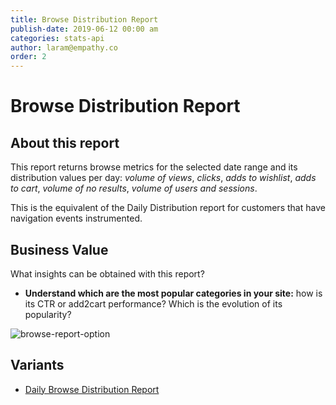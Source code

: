 ```yaml
---
title: Browse Distribution Report
publish-date: 2019-06-12 00:00 am
categories: stats-api
author: laram@empathy.co
order: 2
---
```


# Browse Distribution Report

## About this report
This report returns browse metrics for the selected date range and its distribution values per day: _volume of views_, _clicks_, _adds to wishlist_, _adds to cart_, _volume of no results_, _volume of users and sessions_. 

This is the equivalent of the Daily Distribution report for customers that have navigation events instrumented. 

## Business Value
What insights can be obtained with this report?
* **Understand which are the most popular categories in your site:** how is its CTR or add2cart performance? Which is the evolution of its popularity?

![browse-report-option](/docs-empathy/assets/media/docs-competing-categories.png)

## Variants
* [Daily Browse Distribution Report ](/api-reference/stats-api/stats-api-browse-distribution-report/stats-api-daily-browse-distribution-report/)


